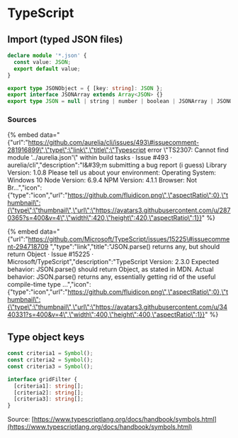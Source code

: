 # TypeScript

## Import \(typed JSON files\)

```typescript
declare module '*.json' {
  const value: JSON;
  export default value;
}

export type JSONObject = { [key: string]: JSON };
export interface JSONArray extends Array<JSON> {}
export type JSON = null | string | number | boolean | JSONArray | JSONObject;
```

### Sources

{% embed data="{\"url\":\"https://github.com/aurelia/cli/issues/493\#issuecomment-281916899\",\"type\":\"link\",\"title\":\"Typescript error \\"TS2307: Cannot find module \'../aurelia.json\'\\" within build tasks · Issue \#493 · aurelia/cli\",\"description\":\"I&\#39;m submitting a bug report \(i guess\)  Library Version: 1.0.8  Please tell us about your environment:   Operating System: Windows 10   Node Version: 6.9.4   NPM Version: 4.1.1   Browser: Not Br...\",\"icon\":{\"type\":\"icon\",\"url\":\"https://github.com/fluidicon.png\",\"aspectRatio\":0},\"thumbnail\":{\"type\":\"thumbnail\",\"url\":\"https://avatars3.githubusercontent.com/u/2870365?s=400&v=4\",\"width\":420,\"height\":420,\"aspectRatio\":1}}" %}

{% embed data="{\"url\":\"https://github.com/Microsoft/TypeScript/issues/15225\#issuecomment-294718709 \",\"type\":\"link\",\"title\":\"JSON.parse\(\) returns any, but should return Object · Issue \#15225 · Microsoft/TypeScript\",\"description\":\"TypeScript Version: 2.3.0 Expected behavior: JSON.parse\(\) should return Object, as stated in MDN. Actual behavior: JSON.parse\(\) returns any, essentially getting rid of the useful compile-time type ...\",\"icon\":{\"type\":\"icon\",\"url\":\"https://github.com/fluidicon.png\",\"aspectRatio\":0},\"thumbnail\":{\"type\":\"thumbnail\",\"url\":\"https://avatars3.githubusercontent.com/u/3440331?s=400&v=4\",\"width\":400,\"height\":400,\"aspectRatio\":1}}" %}

## Type object keys

```typescript
const criteria1 = Symbol();
const criteria2 = Symbol();
const criteria3 = Symbol();

interface gridFilter {
  [criteria1]: string[];
  [criteria2]: string[];
  [criteria3]: string[];
}
```

Source: [https://www.typescriptlang.org/docs/handbook/symbols.html](https://www.typescriptlang.org/docs/handbook/symbols.html)

